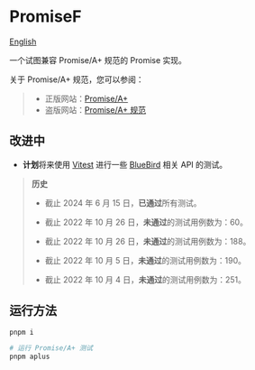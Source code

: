 # PromiseF

[English](https://github.com/3fuyang/promise-f/)

一个试图兼容 Promise/A+ 规范的 Promise 实现。

关于 Promise/A+ 规范，您可以参阅：

> - 正版网站：[Promise/A+](https://promisesaplus.com/)
> - 盗版网站：[Promise/A+ 规范](https://3fuyang.github.io/blog/promise-a-plus)

## 改进中

- **计划**将来使用 [Vitest](https://vitest.dev/) 进行一些 [BlueBird](https://bluebirdjs.com/) 相关 API 的测试。

> **历史**
>
> - 截止 2024 年 6 月 15 日，**已通过**所有测试。
>
> - 截止 2022 年 10 月 26 日，**未通过**的测试用例数为：60。
> - 截止 2022 年 10 月 26 日，**未通过**的测试用例数为：188。
> - 截止 2022 年 10 月 5 日，**未通过**的测试用例数为：190。
> - 截止 2022 年 10 月 4 日，**未通过**的测试用例数为：251。

## 运行方法

```bash
pnpm i

# 运行 Promise/A+ 测试
pnpm aplus
```
